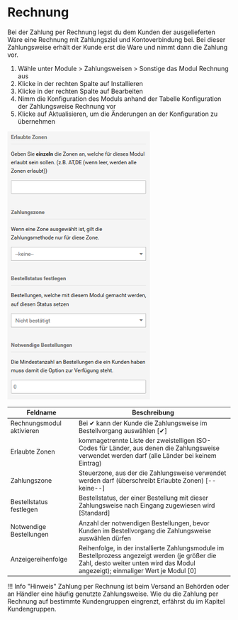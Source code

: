# Rechnung 

Bei der Zahlung per Rechnung legst du dem Kunden der ausgelieferten Ware eine Rechnung mit Zahlungsziel und Kontoverbindung bei. Bei dieser Zahlungsweise erhält der Kunde erst die Ware und nimmt dann die Zahlung vor.

1.  Wähle unter Module \> Zahlungsweisen \> Sonstige das Modul Rechnung aus
2.  Klicke in der rechten Spalte auf Installieren
3.  Klicke in der rechten Spalte auf Bearbeiten
4.  Nimm die Konfiguration des Moduls anhand der Tabelle Konfiguration der Zahlungsweise Rechnung vor
5.  Klicke auf Aktualisieren, um die Änderungen an der Konfiguration zu übernehmen

![](Bilder/Abb066_KonfigurationsmaskeRechnung.png "Konfigurationsmaske Rechnung")

|Feldname|Beschreibung|
|--------|------------|
|Rechnungsmodul aktivieren|Bei ✔ kann der Kunde die Zahlungsweise im Bestellvorgang auswählen \[✔\]|
|Erlaubte Zonen|kommagetrennte Liste der zweistelligen ISO-Codes für Länder, aus denen die Zahlungsweise verwendet werden darf \(alle Länder bei keinem Eintrag\)|
|Zahlungszone|Steuerzone, aus der die Zahlungsweise verwendet werden darf \(überschreibt Erlaubte Zonen\) \[--keine--\]|
|Bestellstatus festlegen|Bestellstatus, der einer Bestellung mit dieser Zahlungsweise nach Eingang zugewiesen wird \[Standard\]|
|Notwendige Bestellungen|Anzahl der notwendigen Bestellungen, bevor Kunden im Bestellvorgang die Zahlungsweise auswählen dürfen|
|Anzeigereihenfolge|Reihenfolge, in der installierte Zahlungsmodule im Bestellprozess angezeigt werden \(je größer die Zahl, desto weiter unten wird das Modul angezeigt\); einmaliger Wert je Modul \[0\]|

!!! Info "Hinweis"
	 Zahlung per Rechnung ist beim Versand an Behörden oder an Händler eine häufig genutzte Zahlungsweise. Wie du die Zahlung per Rechnung auf bestimmte Kundengruppen eingrenzt, erfährst du im Kapitel Kundengruppen.



